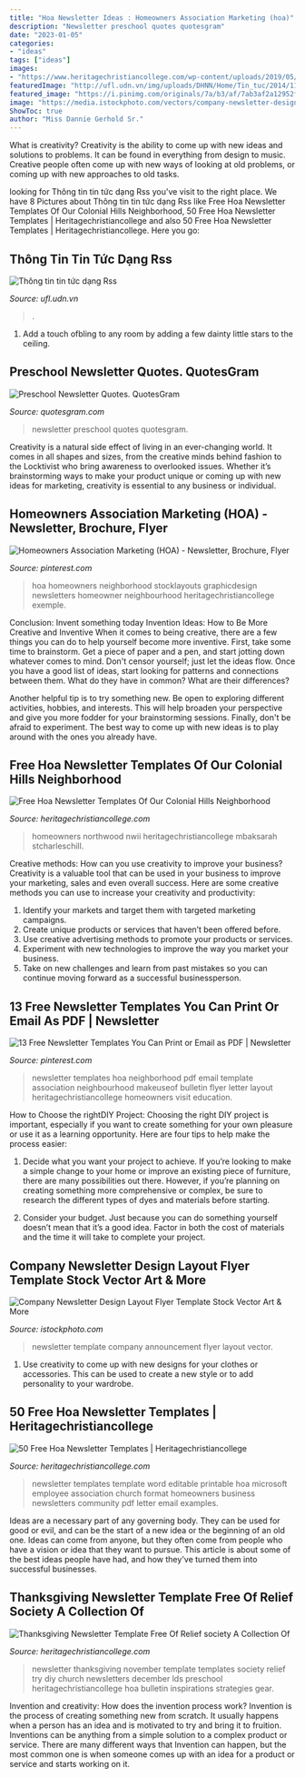 ```yaml
---
title: "Hoa Newsletter Ideas : Homeowners Association Marketing (hoa)"
description: "Newsletter preschool quotes quotesgram"
date: "2023-01-05"
categories:
- "ideas"
tags: ["ideas"]
images:
- "https://www.heritagechristiancollege.com/wp-content/uploads/2019/05/free-hoa-newsletter-templates-of-word-newsletter-template-31-free-printable-microsoft-of-free-hoa-newsletter-templates.png"
featuredImage: "http://ufl.udn.vn/img/uploads/DHNN/Home/Tin_tuc/2014/11/bonhiempht2014.JPG"
featured_image: "https://i.pinimg.com/originals/7a/b3/af/7ab3af2a12952fc165de26c7684c37f7.jpg"
image: "https://media.istockphoto.com/vectors/company-newsletter-design-layout-flyer-template-vector-id183013314?s=170667a"
ShowToc: true
author: "Miss Dannie Gerhold Sr."
---
```



What is creativity?
Creativity is the ability to come up with new ideas and solutions to problems. It can be found in everything from design to music. Creative people often come up with new ways of looking at old problems, or coming up with new approaches to old tasks.

	

		
looking for Thông tin tin tức dạng Rss you've visit to the right place. We have 8 Pictures about Thông tin tin tức dạng Rss like Free Hoa Newsletter Templates Of Our Colonial Hills Neighborhood, 50 Free Hoa Newsletter Templates | Heritagechristiancollege and also 50 Free Hoa Newsletter Templates | Heritagechristiancollege. Here you go:
		
    
## Thông Tin Tin Tức Dạng Rss

<img loading=lazy src="http://ufl.udn.vn/img/uploads/DHNN/Home/Tin_tuc/2014/11/bonhiempht2014.JPG" onerror="this.onerror=null;this.src='https://tse4.mm.bing.net/th?id=OIP.TJJs_ylB_EbixJ3c_Xj1wgAAAA&amp;pid=15.1';" alt="Thông tin tin tức dạng Rss">

_Source: ufl.udn.vn_

>. 

	

1. Add a touch ofbling to any room by adding a few dainty little stars to the ceiling.

    
## Preschool Newsletter Quotes. QuotesGram

<img loading=lazy src="https://cdn.quotesgram.com/img/21/9/1625641016-73839102.png" onerror="this.onerror=null;this.src='https://tse1.mm.bing.net/th?id=OIP.MTIVzC9XSacARO5iAwxp6gHaKe&amp;pid=15.1';" alt="Preschool Newsletter Quotes. QuotesGram">

_Source: quotesgram.com_

>newsletter preschool quotes quotesgram. 

	

Creativity is a natural side effect of living in an ever-changing world. It comes in all shapes and sizes, from the creative minds behind fashion to the Locktivist who bring awareness to overlooked issues. Whether it’s brainstorming ways to make your product unique or coming up with new ideas for marketing, creativity is essential to any business or individual.

    
## Homeowners Association Marketing (HOA) - Newsletter, Brochure, Flyer

<img loading=lazy src="https://i.pinimg.com/originals/7a/b3/af/7ab3af2a12952fc165de26c7684c37f7.jpg" onerror="this.onerror=null;this.src='https://tse4.mm.bing.net/th?id=OIP.Z8DTNk27Qve1-Q73j6f4_gHaGA&amp;pid=15.1';" alt="Homeowners Association Marketing (HOA) - Newsletter, Brochure, Flyer">

_Source: pinterest.com_

>hoa homeowners neighborhood stocklayouts graphicdesign newsletters homeowner neighbourhood heritagechristiancollege exemple. 

	

Conclusion: Invent something today
Invention Ideas: How to Be More Creative and Inventive
When it comes to being creative, there are a few things you can do to help yourself become more inventive. First, take some time to brainstorm. Get a piece of paper and a pen, and start jotting down whatever comes to mind. Don't censor yourself; just let the ideas flow. Once you have a good list of ideas, start looking for patterns and connections between them. What do they have in common? What are their differences?

Another helpful tip is to try something new. Be open to exploring different activities, hobbies, and interests. This will help broaden your perspective and give you more fodder for your brainstorming sessions. Finally, don't be afraid to experiment. The best way to come up with new ideas is to play around with the ones you already have.

    
## Free Hoa Newsletter Templates Of Our Colonial Hills Neighborhood

<img loading=lazy src="https://www.heritagechristiancollege.com/wp-content/uploads/2019/05/free-hoa-newsletter-templates-of-hoa-newsletter-ideas-studiojpilates-of-free-hoa-newsletter-templates.jpg" onerror="this.onerror=null;this.src='https://tse2.mm.bing.net/th?id=OIP.dp49aSMBS0-9uddCofjwMgHaJl&amp;pid=15.1';" alt="Free Hoa Newsletter Templates Of Our Colonial Hills Neighborhood">

_Source: heritagechristiancollege.com_

>homeowners northwood nwii heritagechristiancollege mbaksarah stcharleschill. 

	

Creative methods: How can you use creativity to improve your business?
Creativity is a valuable tool that can be used in your business to improve your marketing, sales and even overall success. Here are some creative methods you can use to increase your creativity and productivity: 
1. Identify your markets and target them with targeted marketing campaigns.
2. Create unique products or services that haven’t been offered before.
3. Use creative advertising methods to promote your products or services. 
4. Experiment with new technologies to improve the way you market your business. 
5. Take on new challenges and learn from past mistakes so you can continue moving forward as a successful businessperson.

    
## 13 Free Newsletter Templates You Can Print Or Email As PDF | Newsletter

<img loading=lazy src="https://i.pinimg.com/736x/93/e1/31/93e1310de41227ee3791ecb27dd5c630.jpg" onerror="this.onerror=null;this.src='https://tse3.mm.bing.net/th?id=OIP.i22aglhsvzwhVX4sx34OBgHaEr&amp;pid=15.1';" alt="13 Free Newsletter Templates You Can Print or Email as PDF | Newsletter">

_Source: pinterest.com_

>newsletter templates hoa neighborhood pdf email template association neighbourhood makeuseof bulletin flyer letter layout heritagechristiancollege homeowners visit education. 

	

How to Choose the rightDIY Project:
Choosing the right DIY project is important, especially if you want to create something for your own pleasure or use it as a learning opportunity. Here are four tips to help make the process easier:
1. Decide what you want your project to achieve. If you’re looking to make a simple change to your home or improve an existing piece of furniture, there are many possibilities out there. However, if you’re planning on creating something more comprehensive or complex, be sure to research the different types of dyes and materials before starting.

2. Consider your budget. Just because you can do something yourself doesn’t mean that it’s a good idea. Factor in both the cost of materials and the time it will take to complete your project.

    
## Company Newsletter Design Layout Flyer Template Stock Vector Art &amp; More

<img loading=lazy src="https://media.istockphoto.com/vectors/company-newsletter-design-layout-flyer-template-vector-id183013314?s=170667a" onerror="this.onerror=null;this.src='https://tse4.mm.bing.net/th?id=OIP.taiqyj1f7P4NG-f_eq1PsQAAAA&amp;pid=15.1';" alt="Company Newsletter Design Layout Flyer Template Stock Vector Art &amp; More">

_Source: istockphoto.com_

>newsletter template company announcement flyer layout vector. 

	

1. Use creativity to come up with new designs for your clothes or accessories. This can be used to create a new style or to add personality to your wardrobe.

    
## 50 Free Hoa Newsletter Templates | Heritagechristiancollege

<img loading=lazy src="https://www.heritagechristiancollege.com/wp-content/uploads/2019/05/free-hoa-newsletter-templates-of-word-newsletter-template-31-free-printable-microsoft-of-free-hoa-newsletter-templates.png" onerror="this.onerror=null;this.src='https://tse2.mm.bing.net/th?id=OIP.8SRm3N7lTsDOJ54N1-2YbwHaIp&amp;pid=15.1';" alt="50 Free Hoa Newsletter Templates | Heritagechristiancollege">

_Source: heritagechristiancollege.com_

>newsletter templates template word editable printable hoa microsoft employee association church format homeowners business newsletters community pdf letter email examples. 

	

Ideas are a necessary part of any governing body. They can be used for good or evil, and can be the start of a new idea or the beginning of an old one. Ideas can come from anyone, but they often come from people who have a vision or idea that they want to pursue. This article is about some of the best ideas people have had, and how they've turned them into successful businesses.

    
## Thanksgiving Newsletter Template Free Of Relief Society A Collection Of

<img loading=lazy src="https://www.heritagechristiancollege.com/wp-content/uploads/2019/04/thanksgiving-newsletter-template-free-of-relief-society-a-collection-of-ideas-to-try-about-diy-and-of-thanksgiving-newsletter-template-free.jpg" onerror="this.onerror=null;this.src='https://tse3.mm.bing.net/th?id=OIP.Ce-XRAiNimP5wnMP4jdcgwHaJk&amp;pid=15.1';" alt="Thanksgiving Newsletter Template Free Of Relief society A Collection Of">

_Source: heritagechristiancollege.com_

>newsletter thanksgiving november template templates society relief try diy church newsletters december lds preschool heritagechristiancollege hoa bulletin inspirations strategies gear. 

	

Invention and creativity: How does the invention process work?
Invention is the process of creating something new from scratch. It usually happens when a person has an idea and is motivated to try and bring it to fruition. Inventions can be anything from a simple solution to a complex product or service. There are many different ways that Invention can happen, but the most common one is when someone comes up with an idea for a product or service and starts working on it.

